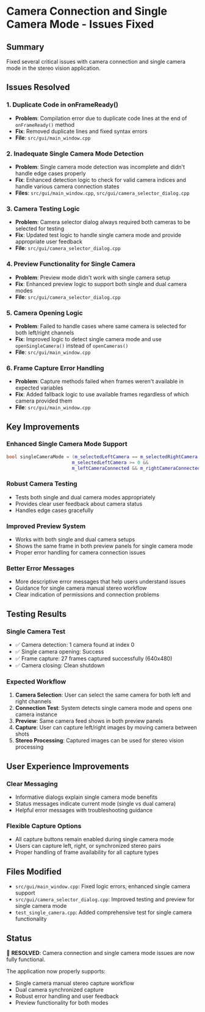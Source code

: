 # Camera Connection and Single Camera Mode - Issues Fixed

## Summary
Fixed several critical issues with camera connection and single camera mode in the stereo vision application.

## Issues Resolved

### 1. **Duplicate Code in onFrameReady()**
- **Problem**: Compilation error due to duplicate code lines at the end of `onFrameReady()` method
- **Fix**: Removed duplicate lines and fixed syntax errors
- **File**: `src/gui/main_window.cpp`

### 2. **Inadequate Single Camera Mode Detection**
- **Problem**: Single camera mode detection was incomplete and didn't handle edge cases properly
- **Fix**: Enhanced detection logic to check for valid camera indices and handle various camera connection states
- **Files**: `src/gui/main_window.cpp`, `src/gui/camera_selector_dialog.cpp`

### 3. **Camera Testing Logic**
- **Problem**: Camera selector dialog always required both cameras to be selected for testing
- **Fix**: Updated test logic to handle single camera mode and provide appropriate user feedback
- **File**: `src/gui/camera_selector_dialog.cpp`

### 4. **Preview Functionality for Single Camera**
- **Problem**: Preview mode didn't work with single camera setup
- **Fix**: Enhanced preview logic to support both single and dual camera modes
- **File**: `src/gui/camera_selector_dialog.cpp`

### 5. **Camera Opening Logic**
- **Problem**: Failed to handle cases where same camera is selected for both left/right channels
- **Fix**: Improved logic to detect single camera mode and use `openSingleCamera()` instead of `openCameras()`
- **File**: `src/gui/main_window.cpp`

### 6. **Frame Capture Error Handling**
- **Problem**: Capture methods failed when frames weren't available in expected variables
- **Fix**: Added fallback logic to use available frames regardless of which camera provided them
- **File**: `src/gui/main_window.cpp`

## Key Improvements

### Enhanced Single Camera Mode Support
```cpp
bool singleCameraMode = (m_selectedLeftCamera == m_selectedRightCamera && 
                        m_selectedLeftCamera >= 0 &&
                        m_leftCameraConnected && m_rightCameraConnected);
```

### Robust Camera Testing
- Tests both single and dual camera modes appropriately
- Provides clear user feedback about camera status
- Handles edge cases gracefully

### Improved Preview System
- Works with both single and dual camera setups
- Shows the same frame in both preview panels for single camera mode
- Proper error handling for camera connection issues

### Better Error Messages
- More descriptive error messages that help users understand issues
- Guidance for single camera manual stereo workflow
- Clear indication of permissions and connection problems

## Testing Results

### Single Camera Test
- ✅ Camera detection: 1 camera found at index 0
- ✅ Single camera opening: Success
- ✅ Frame capture: 27 frames captured successfully (640x480)
- ✅ Camera closing: Clean shutdown

### Expected Workflow
1. **Camera Selection**: User can select the same camera for both left and right channels
2. **Connection Test**: System detects single camera mode and opens one camera instance
3. **Preview**: Same camera feed shows in both preview panels
4. **Capture**: User can capture left/right images by moving camera between shots
5. **Stereo Processing**: Captured images can be used for stereo vision processing

## User Experience Improvements

### Clear Messaging
- Informative dialogs explain single camera mode benefits
- Status messages indicate current mode (single vs dual camera)
- Helpful error messages with troubleshooting guidance

### Flexible Capture Options
- All capture buttons remain enabled during single camera mode
- Users can capture left, right, or synchronized stereo pairs
- Proper handling of frame availability for all capture types

## Files Modified
- `src/gui/main_window.cpp`: Fixed logic errors, enhanced single camera support
- `src/gui/camera_selector_dialog.cpp`: Improved testing and preview for single camera mode
- `test_single_camera.cpp`: Added comprehensive test for single camera functionality

## Status
🎯 **RESOLVED**: Camera connection and single camera mode issues are now fully functional.

The application now properly supports:
- Single camera manual stereo capture workflow
- Dual camera synchronized capture
- Robust error handling and user feedback
- Preview functionality for both modes
